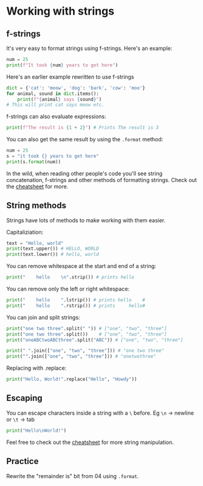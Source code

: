 # Working with strings

## f-strings

It's very easy to format strings using f-strings. Here's an example:
```python
num = 25 
print(f"It took {num} years to get here")

```

Here's an earlier example rewritten to use f-strings
```python
dict = {'cat': 'meow', 'dog': 'bark', 'cow': 'moo'}
for animal, sound in dict.items():
    print(f"{animal} says {sound}")
# This will print cat says meow etc. 
```
f-strings can also evaluate expressions:
```python
print(f"The result is {1 + 2}") # Prints The result is 3
```

You can also get the same result by using the `.format` method:
```python
num = 25
s = "it took {} years to get here"
print(s.format(num))
```
In the wild, when reading other people's code you'll see string concatenation, f-strings and other methods of formatting strings. Check out the [cheatsheet](https://www.pythoncheatsheet.org/cheatsheet/string-formatting) for more.

## String methods

Strings have lots of methods to make working with them easier.

Capitaliziation:
```python
text = "Hello, world"
print(text.upper()) # HELLO, WORLD
print(text.lower()) # hello, world
```


You can remove whitespace at the start and end of a string:
```python
print("    hello    \n".strip()) # prints hello
```
You can remove only the left or right whitespace:
```python
print("    hello    ".lstrip()) # prints hello    #
print("    hello    ".rstrip()) # prints     hello#
```

You can join and split strings:
```python
print("one two three".split(" ")) # ["one", "two", "three"]
print("one two three".split())    # ["one", "two", "three"]
print("oneABCtwoABCthree".split("ABC")) # ["one", "two", "three"]

print(" ".join(["one", "two", "three"])) # "one two three"
print("".join(["one", "two", "three"])) # "onetwothree"
```

Replacing with .replace:
```python
print("Hello, World!".replace("Hello", "Howdy"))
```

## Escaping
You can escape characters inside a string with a `\` before. Eg `\n` -> newline or `\t` -> tab
```python
print("Hello\nWorld!")
```


Feel free to check out the [cheatsheet](https://www.pythoncheatsheet.org/cheatsheet/manipulating-strings) for more string manipulation.

## Practice
Rewrite the "remainder is" bit from 04 using `.format`.